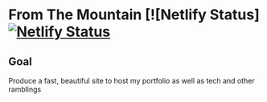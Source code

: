 # From The Mountain [![Netlify Status][![Netlify Status](https://api.netlify.com/api/v1/badges/742b9acc-858c-4bf9-9670-3a289ea35bf1/deploy-status)](https://app.netlify.com/sites/fromthemountain/deploys)

## Goal
Produce a fast, beautiful site to host my portfolio as well as tech and other ramblings

